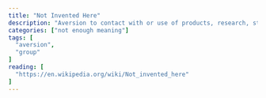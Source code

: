```yaml
---
title: "Not Invented Here"
description: "Aversion to contact with or use of products, research, standards, or knowledge developed outside a group."
categories: ["not enough meaning"]
tags: [
  "aversion",
  "group"
]
reading: [
  "https://en.wikipedia.org/wiki/Not_invented_here"
]
---
```


